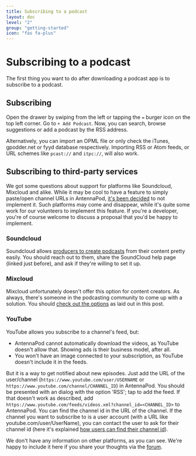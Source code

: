 ```yaml
---
title: Subscribing to a podcast
layout: doc
level: "2"
group: "getting-started"
icon: "fas fa-plus"
---
```


# Subscribing to a podcast
The first thing you want to do after downloading a podcast app is to subscribe to a podcast.

## Subscribing
Open the drawer by swiping from the left or tapping the `=` burger icon on the top left corner. Go to `+ Add Podcast`. Now, you can search, browse suggestions or add a podcast by the RSS address.

Alternatively, you can import an OPML file or only check the iTunes, gpodder.net or fyyd database respectively. Importing RSS or Atom feeds, or URL schemes like `pcast://` and `itpc://`, will also work.

## Subscribing to third-party services
We got some questions about support for platforms like Soundcloud, Mixcloud and alike. While it may be cool to have a feature to simply paste/open channel URLs in AntennaPod, [it's been decided](https://github.com/AntennaPod/AntennaPod/issues/1297) to not implement it. Such platforms may come and disappear, while it's quite some work for our volunteers to implement this feature. If you're a developer, you're of course welcome to discuss a proposal that you'd be happy to implement.

### Soundcloud
Soundcloud allows [producers to create podcasts](https://help.soundcloud.com/hc/en-us/articles/115003451347-Adding-tracks-to-your-RSS-feed) from their content pretty easily. You should reach out to them, share the SoundCloud help page (linked just before), and ask if they're willing to set it up.

### Mixcloud
Mixcloud unfortunately doesn't offer this option for content creators. As always, there's someone in the podcasting community to come up with a solution. You should [check out the options](https://www.openparenthesis.org/2015/01/05/mixcloud-to-rss-with-enclosures) as laid out in this post.

### YouTube
YouTube allows you subscribe to a channel's feed, but:

- AntennaPod cannot automatically download the videos, as YouTube doesn't allow that. Showing ads is their business model, after all.
- You won't have an image connected to your subscription, as YouTube doesn't include it in the feeds.

But it is a way to get notified about new episodes. Just add the URL of the user/channel (`https://www.youtube.com/user/USERNAME` or `https://www.youtube.com/channel/CHANNEL_ID`) in AntennaPod. You should be presented with an dialog with the option 'RSS'; tap to add the feed. If that doesn't work as described, add `https://www.youtube.com/feeds/videos.xml?channel_id=<CHANNEL_ID>` to AntennaPod. You can find the channel id in the URL of the channel. If the channel you want to subscribe to is a user account (with a URL like youtube.com/user/UserName), you can contact the user to ask for their channel id (here it's explained [how users can find their channel id](https://support.google.com/youtube/answer/3250431?hl=en)).

We don't have any information on other platforms, as you can see. We're happy to include it here if you share your thoughts via the [forum](https://forum.antennapod.org/).
